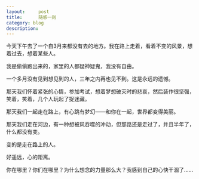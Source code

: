 ```yaml
---
layout:     post
title:      随感一则
category: blog
description: 
---
```




今天下午去了一个自3月来都没有去的地方。我在路上走着，看着不变的风景，想着过去，想着某些人。

我是偷偷跑出来的，家里的人都疑神疑鬼，我没有自由。

一个多月没有见到想见到的人，三年之内再也见不到。这是永远的遗憾。

那天我们怀着紧张的心情，参加考试，想着梦想破灭时的悲哀，然后装作很坚强，笑着，笑着，几个人玩起了捉迷藏。

那天我们一起走在路上，有心跳有梦幻——和你在一起，世界都变得美丽。

那天我们走在河边，有一种想被风吞噬的冲动，但那路还是走过了，并且半年了，什么都没有变。

变的是走在路上的人。

好遥远，心的距离。

你在哪里？你们在哪里？为什么想念的力量那么大？我感到自己的心快干涸了……
